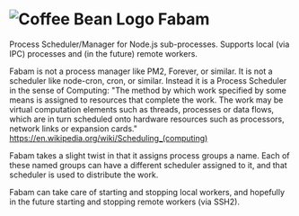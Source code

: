 ![Coffee Bean Logo](../logo/coffee-grains_32.png) Fabam
===

Process Scheduler/Manager for Node.js sub-processes.  Supports local (via IPC) processes and (in the future) remote workers.

Fabam is not a process manager like PM2, Forever, or similar.  It is not a scheduler like node-cron, cron, or similar.  Instead it is a Process Scheduler in the sense of Computing: "The method by which work specified by some means is assigned to resources that complete the work.  The work may be virtual computation elements such as threads, processes or data flows, which are in turn scheduled onto hardware resources such as processors, network links or expansion cards." https://en.wikipedia.org/wiki/Scheduling_(computing)

Fabam takes a slight twist in that it assigns process groups a name.  Each of these named groups can have a different scheduler assigned to it, and that scheduler is used to distribute the work.

Fabam can take care of starting and stopping local workers, and hopefully in the future starting and stopping remote workers (via SSH2).

